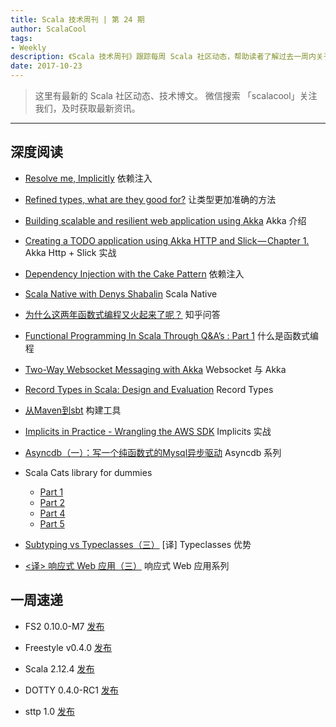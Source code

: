 ```yaml
---
title: Scala 技术周刊 | 第 24 期
author: ScalaCool
tags:
- Weekly
description: 《Scala 技术周刊》跟踪每周 Scala 社区动态，帮助读者了解过去一周内关于 Scala 发生的事情。
date: 2017-10-23
---
```


> 这里有最新的 Scala 社区动态、技术博文。
微信搜索 「scalacool」关注我们，及时获取最新资讯。

***

## 深度阅读

- [Resolve me, Implicitly](http://rcardin.github.io/design/scala/2017/10/15/resolve-me-implicitly.html)
  依赖注入

- [Refined types, what are they good for?](https://beyondthelines.net/programming/refined-types/)
  让类型更加准确的方法

- [Building scalable and resilient web application using Akka](https://medium.com/@gsanjeev7/building-scalable-and-resilient-web-application-using-akka-b9458e436982)
  Akka 介绍

- [Creating a TODO application using Akka HTTP and Slick — Chapter 1.](https://blog.samebug.io/creating-a-todo-application-using-akka-http-and-slick-chapter-1-24f77394a481)
  Akka Http + Slick 实战

- [Dependency Injection with the Cake Pattern](https://medium.com/@pjwelcome/dependency-injection-with-the-cake-pattern-3cf87f9e97af)
  依赖注入

- [Scala Native with Denys Shabalin](https://softwareengineeringdaily.com/2017/10/16/scala-native-with-denys-shabalin/)
  Scala Native

- [为什么这两年函数式编程又火起来了呢？](https://www.zhihu.com/question/30190384)
  知乎问答

- [Functional Programming In Scala Through Q&A’s : Part 1](https://medium.com/@shastri.shankar9/functional-programming-in-scala-through-q-as-part-1-45802a72d62a)
  什么是函数式编程

- [Two-Way Websocket Messaging with Akka](https://medium.com/@ryanmiville/two-way-websocket-messaging-with-akka-5377917a2df4)
  Websocket 与 Akka

- [Record Types in Scala: Design and Evaluation](http://www.nada.kth.se/~ann/exjobb/olof_karlsson.pdf)
  Record Types

- [从Maven到sbt](https://liangshuang.name/2017/10/10/sbt/?hmsr=toutiao.io&utm_medium=toutiao.io&utm_source=toutiao.io)
  构建工具

- [Implicits in Practice - Wrangling the AWS SDK](http://bikeshed.coffee/blog/2017/10/17/implicits-practice-wrangling-aws-sdk/)
  Implicits 实战

- [Asyncdb（一）：写一个纯函数式的Mysql异步驱动](https://juejin.im/post/59db06d46fb9a00a554fd924)
  Asyncdb 系列

- Scala Cats library for dummies
  - [Part 1](https://medium.com/@abu_nadhr/scala-cats-library-for-dummies-part-1-8ec47af7a144)
  - [Part 2](https://medium.com/@abu_nadhr/scala-cats-library-for-dummies-part-2-1f2fb31f804c)
  - [Part 4](https://medium.com/@abu_nadhr/scala-cats-library-for-dummies-part-4-b096f33cc153)
  - [Part 5](https://medium.com/@abu_nadhr/scala-cats-library-for-dummies-part-5-8be9ffc8e869)

- [Subtyping vs Typeclasses（三）](https://scala.cool/2017/09/subtyping-vs-typeclasses-3/)
  [译] Typeclasses 优势

- [<译> 响应式 Web 应用（三）](https://scala.cool/2017/10/reactive-web-applications-3/)
  响应式 Web 应用系列

## 一周速递

- FS2 0.10.0-M7 [发布](https://github.com/functional-streams-for-scala/fs2/releases/tag/v0.10.0-M7)

- Freestyle v0.4.0 [发布](https://www.47deg.com/blog/freestyle-v0-4-0-now-available/)

- Scala 2.12.4 [发布](https://github.com/scala/scala/releases/tag/v2.12.4)

- DOTTY 0.4.0-RC1 [发布](http://www.scala-lang.org/blog/2017/10/16/fourth-dotty-milestone-release.html)

- sttp 1.0 [发布](https://t.co/VnXrM3K9kL)

